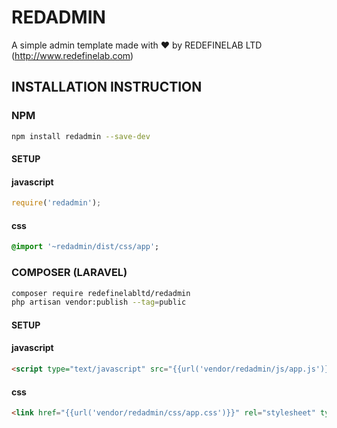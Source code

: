 # REDADMIN

A simple admin template made with &#10084; by REDEFINELAB LTD (http://www.redefinelab.com)

## INSTALLATION INSTRUCTION

### NPM

```bash
npm install redadmin --save-dev
```

#### SETUP

#### javascript

```javascript
require('redadmin');
```

#### css

```sass
@import '~redadmin/dist/css/app';
```

### COMPOSER (LARAVEL)

```bash
composer require redefinelabltd/redadmin
php artisan vendor:publish --tag=public
```

#### SETUP

#### javascript

```html
<script type="text/javascript" src="{{url('vendor/redadmin/js/app.js')}}"></script>
```

#### css

```html
<link href="{{url('vendor/redadmin/css/app.css')}}" rel="stylesheet" type="text/css">
```